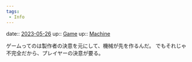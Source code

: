 ```yaml
---
tags:
 - Info
---
```


date:: [2023-05-26](/Daily_Note/2023-05-26.md)
up:: [Game](../Bar/Novel/Topics/Game.md)
up:: [Machine](../Bar/Novel/Topics/Machine.md)

ゲームってのは製作者の決意を元にして、機械が先を作るんだ。
でもそれじゃ不完全だから、プレイヤーの決意が要る。